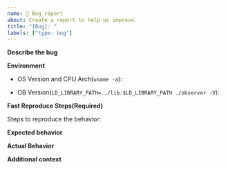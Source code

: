 ```yaml
---
name: 🐞 Bug report
about: Create a report to help us improve
title: "[Bug]: "
labels: ["type: bug"]
---
```


**Describe the bug**
<!-- A clear and concise description of bug. -->

**Environment**
<!-- Environment Details sometimes important -->
- OS Version and CPU Arch(`uname -a`):
  
- OB Version(`LD_LIBRARY_PATH=../lib:$LD_LIBRARY_PATH ./observer -V`):
  

**Fast Reproduce Steps(Required)**

Steps to reproduce the behavior:

**Expected behavior**
<!-- A clear and concise description of what you expected to happen. -->

**Actual Behavior**
<!-- What is the result? picture is allowed -->

**Additional context**
<!-- Add any other context about the problem here. -->
